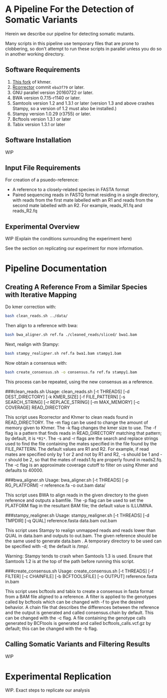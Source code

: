 A Pipeline For the Detection of Somatic Variants
================================================
Herein we describe our pipeline for detecting somatic mutants. 

Many scripts in this pipeline use temporary files that are prone to clobbering, so don't attempt to run these scripts in parallel unless you do so in another working directory.

Software Requirements
---------------------
 1. [This fork](https://github.com/adamjorr/khmer) of khmer.
 2. [Rcorrector](https://github.com/mourisl/rcorrector) commit `eba3f79` or later.
 3. GNU parallel version 20160722 or later.
 4. BWA version 0.7.15-r1140 or later.
 5. Samtools version 1.2 and 1.3.1 or later (version 1.3 and above crashes Stampy, so a version of 1.2 must also be installed.)
 6. Stampy version 1.0.29 (r3755) or later.
 7. Bcftools version 1.3.1 or later
 8. Tabix version 1.3.1 or later

Software Installation
---------------------
WIP

Input File Requirements
-----------------------
For creation of a psuedo-reference:
 * A reference to a closely-related species in FASTA format
 * Paired sequencing reads in FASTQ format residing in a single directory, with reads from the first mate labelled with an R1 and reads from the second mate labelled with an R2. For example, reads_R1.fq and reads_R2.fq

Experimental Overview
---------------------
WIP (Explain the conditions surrounding the experiment here)


See the section on replicating our experiment for more information.


Pipeline Documentation
======================

Creating A Reference From a Similar Species with Iterative Mapping
------------------------------------------------------------------

Do kmer correction with:
```bash
bash clean_reads.sh ../data/
```

Then align to a reference with bwa:
```bash
bash bwa_aligner.sh ref.fa ./cleaned_reads/sliced/ bwa1.bam
```

Next, realign with Stampy:
```bash
bash stampy_realigner.sh ref.fa bwa1.bam stampy1.bam
```

Now obtain a consensus with:
```bash
bash create_consensus.sh -o consensus.fa ref.fa stampy1.bam
```

This process can be repeated, using the new consensus as a reference.

###clean_reads.sh
Usage: clean_reads.sh [-t THREADS] [-d DEST_DIRECTORY] [-k KMER_SIZE] [-f FILE_PATTERN] [-s SEARCH_STRING] [-r REPLACE_STRING] [-m MAX_MEMORY] [-c COVERAGE] READ_DIRECTORY

This script uses Rcorrector and Khmer to clean reads found in READ_DIRECTORY. The -m flag can be used to change the amount of memory given to Khmer. The -k flag changes the kmer size to use. The -f flag is a pattern that finds reads in READ_DIRECTORY matching that pattern; by default, it is `*R1*`. The -s and -r flags are the search and replace strings used to find the file containing the mates specified in the file found by the FILE_PATTERN. The default values are R1 and R2. For example, if read mates are specified only by 1 or 2 and not by R1 and R2, -s should be 1 and -r should be 2, so that the mates of reads1.fq are properly found in reads2.fq. The -c flag is an approximate coverage cutoff to filter on using Khmer and defaults to 40000.

###bwa_aligner.sh
Usage: bwa_aligner.sh [-t THREADS] [-p RG_PLATFORM] -r reference.fa -o out.bam data/

This script uses BWA to align reads in the given directory to the given reference and outputs a bamfile. The -p flag can be used to set the PLATFORM flag in the resultant BAM file; the default value is ILLUMINA.

###stampy_realigner.sh
Usage: stampy_realigner.sh [-t THREADS] [-d TMPDIR] [-q QUAL] reference.fasta data.bam out.bam

This script uses Stampy to realign unmapped reads and reads lower than QUAL in data.bam and outputs to out.bam. The given reference should be the same used to generate data.bam .
A temporary directory to be used can be specified with -d; the default is /tmp/.

Warning: Stampy tends to crash when Samtools 1.3 is used. Ensure that Samtools 1.2 is at the top of the path before running this script.

###create_consensus.sh
Usage: create_consensus.sh [-t THREADS] [-f FILTER] [-c CHAINFILE] [-b BCFTOOLSFILE] [-o OUTPUT] reference.fasta in.bam

This script uses bcftools and tabix to create a consensus in fasta format from a BAM file aligned to a reference. A filter is applied to the genotypes called by bcftools which can be changed with -f to give the desired behavior. A chain file that describes the differences between the reference and the output is generated and called consensus.chain by default. This can be changed with the -c flag. A file containing the genotype calls generated by BCFtools is generated and called bcftools_calls.vcf.gz by default; this can be changed with the -b flag.

Calling Somatic Variants and Filtering Results
----------------------------------------------
WIP

Experimental Replication
========================
WIP. Exact steps to replicate our analysis













